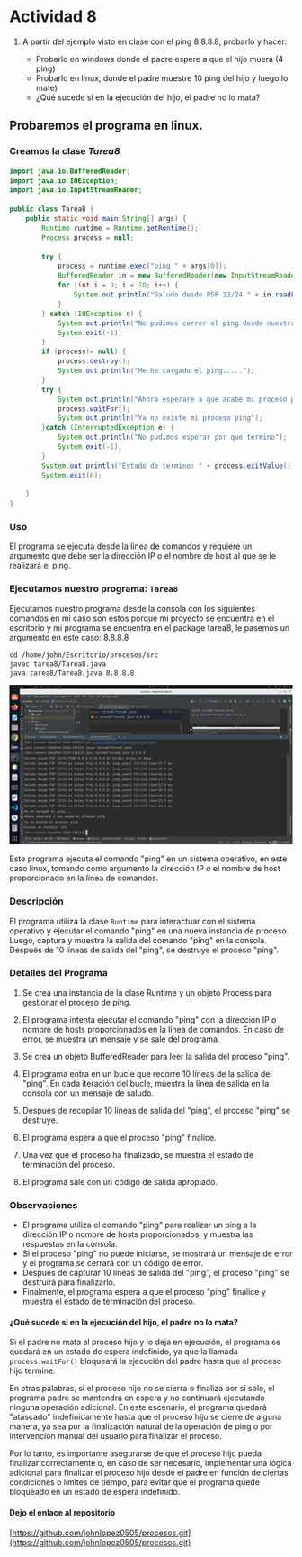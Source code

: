 # Actividad 8

1. A partir del ejemplo visto en clase con el ping 8.8.8.8, probarlo y hacer:

   * Probarlo en windows donde el padre espere a que el hijo muera (4 ping)
   * Probarlo en linux, donde el padre muestre 10 ping del hijo y luego lo mate)
   * ¿Qué sucede si en la ejecución del hijo, el padre no lo mata?


## Probaremos el programa en linux.

### Creamos la clase *Tarea8*

```java
import java.io.BufferedReader;
import java.io.IOException;
import java.io.InputStreamReader;

public class Tarea8 {
    public static void main(String[] args) {
        Runtime runtime = Runtime.getRuntime();
        Process process = null;

        try {
            process = runtime.exec("ping " + args[0]);
            BufferedReader in = new BufferedReader(new InputStreamReader(process.getInputStream()));
            for (int i = 0; i < 10; i++) {
                System.out.println("Saludo desde PSP 23/24 " + in.readLine());
            }
        } catch (IOException e) {
            System.out.println("No pudimos correr el ping desde nuestra clase");
            System.exit(-1);
        }
        if (process!= null) {
            process.destroy();
            System.out.println("Me he cargado el ping.....");
        }
        try {
            System.out.println("Ahora esperare a que acabe mi proceso ping");
            process.waitFor();
            System.out.println("Ya no existe mi proceso ping");
        }catch (InterruptedException e) {
            System.out.println("No pudimos esperar por que termino");
            System.exit(-1);
        }
        System.out.println("Estado de termino: " + process.exitValue());
        System.exit(0);

    }
}
```
### Uso

El programa se ejecuta desde la línea de comandos y requiere un argumento que debe ser la dirección IP o el nombre de 
host al que se le realizará el ping.

### Ejecutamos nuestro programa: `Tarea8`

Ejecutamos nuestro programa desde la consola con los siguientes comandos
en mi caso son estos porque mi proyecto se encuentra en el escritorio y mi programa 
se encuentra en el package tarea8, le pasemos un argumento en este caso: 8.8.8.8

```shell
cd /home/john/Escritorio/procesos/src      
javac tarea8/Tarea8.java 
java tarea8/Tarea8.java 8.8.8.8

```

![img3](../recursos/imgping.png)

Este programa ejecuta el comando "ping" en un sistema operativo, en este caso linux, tomando como argumento la 
dirección IP o el nombre de host proporcionado en la línea de comandos.


### Descripción

El programa utiliza la clase `Runtime` para interactuar con el sistema operativo y ejecutar el comando "ping" en una 
nueva instancia de proceso. Luego, captura y muestra la salida del comando "ping" en la consola. Después de 10 líneas 
de salida del "ping", se destruye el proceso "ping".

### Detalles del Programa

1. Se crea una instancia de la clase Runtime y un objeto Process para gestionar el proceso de ping.

2. El programa intenta ejecutar el comando "ping" con la dirección IP o nombre de hosts proporcionados en la línea de 
comandos. En caso de error, se muestra un mensaje y se sale del programa.

3. Se crea un objeto BufferedReader para leer la salida del proceso "ping".

4. El programa entra en un bucle que recorre 10 líneas de la salida del "ping". En cada iteración del bucle, muestra la 
línea de salida en la consola con un mensaje de saludo.

5. Después de recopilar 10 líneas de salida del "ping", el proceso "ping" se destruye.

6. El programa espera a que el proceso "ping" finalice.

7. Una vez que el proceso ha finalizado, se muestra el estado de terminación del proceso.

8. El programa sale con un código de salida apropiado.

### Observaciones

* El programa utiliza el comando "ping" para realizar un ping a la dirección IP o nombre de hosts proporcionados, y 
   muestra las respuestas en la consola. 
* Si el proceso "ping" no puede iniciarse, se mostrará un mensaje de error y el programa se cerrará con un código de error. 
* Después de capturar 10 líneas de salida del "ping", el proceso "ping" se destruirá para finalizarlo. 
* Finalmente, el programa espera a que el proceso "ping" finalice y muestra el estado de terminación del proceso.

####  ¿Qué sucede si en la ejecución del hijo, el padre no lo mata?

Si el padre no mata al proceso hijo y lo deja en ejecución, el programa se quedará en un estado de espera indefinido, 
ya que la llamada `process.waitFor()` bloqueará la ejecución del padre hasta que el proceso hijo termine.

En otras palabras, si el proceso hijo no se cierra o finaliza por sí solo, el programa padre se mantendrá en espera 
y no continuará ejecutando ninguna operación adicional. En este escenario, el programa quedará "atascado" 
indefinidamente hasta que el proceso hijo se cierre de alguna manera, ya sea por la finalización natural de la operación
de ping o por intervención manual del usuario para finalizar el proceso.

Por lo tanto, es importante asegurarse de que el proceso hijo pueda finalizar correctamente o, en caso de ser necesario,
implementar una lógica adicional para finalizar el proceso hijo desde el padre en función de ciertas condiciones o 
límites de tiempo, para evitar que el programa quede bloqueado en un estado de espera indefinido.


#### Dejo el enlace al repositorio
[https://github.com/johnlopez0505/procesos.git](https://github.com/johnlopez0505/procesos.git)